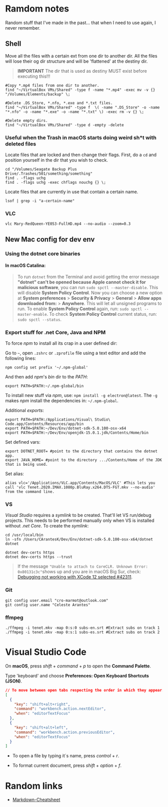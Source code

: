 # Ramdom notes
Random stuff that I've made in the past... that when I need to use again, I never remember.

## Shell

Move all the files with a certain ext from one dir to another dir. All the files will lose their og dir structure and will be 'flattened' at the destiny dir.

> **IMPORTANT** The dir that is used as destiny MUST exist before executing this!!!

```shell
#Copy *.mp4 files from one dir to another.
find "~/VirtualBox VMs/Shared" -type f -name "*.mp4" -exec mv -v {} "/Volumes/Elements/backup" \;

#Delete .DS_Store, *.nfo, *.exe and *.txt files.
find "~/VirtualBox VMs/Shared" -type f  \( -name ".DS_Store" -o -name "*.nfo" -o -name "*.exe" -o -name "*.txt" \) -exec rm -v {} \;

#Delete empty dirs.
find "~/VirtualBox VMs/Shared" -type d -empty -delete

```

### Useful when the Trash in macOS starts doing weird sh*t with deleted files

Locate files that are locked and then change their flags. First, do a `cd` and position yourself in the dir that you wish to check.

```shell
cd "/Volumes/Seagate Backup Plus Drive/.Trashes/501/something/something"
find . -flags uchg
find . -flags uchg -exec chflags nouchg {} \;
```

Locate files that are currently in use that contain a certain name.

```shell
lsof | grep -i "a-certain-name"
```


### VLC

```shell
vlc Mary-RedQueen-YE053-FullHD.mp4 --no-audio --zoom=0.3
```

## New Mac config for dev env


### Using the dotnet core binaries

#### In macOS Catalina:

> To run `dotnet` from the Terminal and avoid getting the error message **"dotnet" can't be opened because Apple cannot check it for malicious software**, you can run `sudo spctl --master-disable`. This will disable **System Policy Control**. Now you can choose a new option at **System preferences** > **Security & Privacy** > **General** > **Allow apps downloaded from:** > **Anywhere**. This will let all unsigned programs to run. To enable **System Policy Control** again, run: `sudo spctl --master-enable`. To check **System Policy Control** current status, run: `sudo spctl --status`.

### Export stuff for .net Core, Java and NPM

To force *npm* to install all its crap in a user defined dir:

Go to `~`, open `.zshrc` or `.zprofile` file using a text editor and add the following lines:

```shell
npm config set prefix '~/.npm-global'
```

And then add *npm*'s *bin* dir to the *PATH*:

```shell
export PATH=$PATH:~/.npm-global/bin
```

To install new stuff via *npm*, use: `npm install -g electron@latest`. The `-g` makes *npm* install the dependencies in: `~/.npm-global`.

Additional *exports*:

```shell
export PATH=$PATH:/Applications/Visual\ Studio\ Code.app/Contents/Resources/app/bin
export PATH=$PATH:~/Dev/Env/dotnet-sdk-5.0.100-osx-x64
export PATH=$PATH:~/Dev/Env/openjdk-15.0.1.jdk/Contents/Home/bin
```

Set defined vars:

```shell
export DOTNET_ROOT= #point to the directory that contains the dotnet app.
export JAVA_HOME= #point to the directory .../Contents/Home of the JDK that is being used.
```

Set alias:

```shell
alias vlc='/Applications/VLC.app/Contents/MacOS/VLC' #This lets you call 'vlc Tenet.2020.IMAX.1080p.BluRay.x264.DTS-FGT.mkv --no-audio' from the command line.
```

### VS

*Visual Studio* requires a *symlink* to be created. That'll let VS run/debug projects. This needs to be performed manually only when VS is installed without *.net Core*. To create the *symlink*:

```shell
cd /usr/local/bin
ln -sfn /Users/CArantesK/Dev/Env/dotnet-sdk-5.0.100-osx-x64/dotnet dotnet
```

```shell
dotnet dev-certs https
dotnet dev-certs https --trust
```

> If the message `"Unable to attach to CoreCLR. Unknown Error: 0x80131c3c"`shows up and you are in macOS Big Sur, check: [Debugging not working with XCode 12 selected #42311](https://github.com/dotnet/runtime/issues/42311).

### Git

```shell
git config user.email "cro-marmot@outlook.com"
git config user.name "Celeste Arantes"
```

### ffmpeg
```shell
./ffmpeg -i tenet.mkv -map 0:s:0 subs-en.srt #Extract subs on track 1
./ffmpeg -i tenet.mkv -map 0:s:1 subs-es.srt #Extract subs on track 2
```

# Visual Studio Code

On **macOS**, press _shift_ + _command_ + _p_ to open the **Command Palette**.

Type 'keyboard' and choose **Preferences: Open Keyboard Shortcuts (JSON)**.

```json
// To move between open tabs respecting the order in which they appear.
[
  {
    "key": "shift+alt+right",
    "command": "workbench.action.nextEditor",
    "when": "editorTextFocus"
  },
  {
    "key": "shift+alt+left",
    "command": "workbench.action.previousEditor",
    "when": "editorTextFocus"
  }
]
```

- To open a file by typing it´s name, press _control_ + _r_.

- To format current document, press _shift_ + _option_ + _f_.

# Random links

* [Markdown-Cheatsheet](https://github.com/adam-p/markdown-here/wiki/Markdown-Cheatsheet)